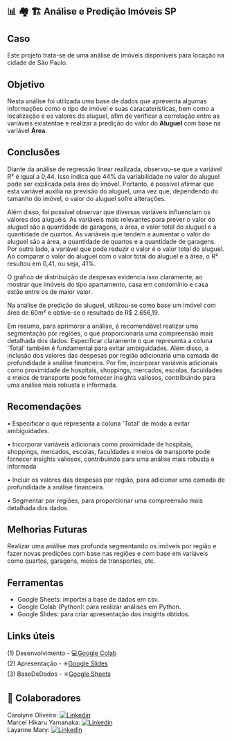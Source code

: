 ## 📊 🏘️ 🏗️ Análise e Predição Imóveis SP ##


## Caso
Este projeto trata-se de uma análise de imóveis disponíveis para locação na cidade de São Paulo. 


## Objetivo
Nesta análise foi utilizada uma base de dados que apresenta algumas informações como o tipo de imóvel e suas caracaterísticas, bem como a localização e os valores do aluguel, afim de verificar a correlação entre as variáveis existentae e realizar a predição do valor do **Aluguel** com base na variável **Área**. 


## Conclusões
Diante da análise de regressão linear realizada, observou-se que a variável R² é igual a 0,44. Isso indica que 44% da variabilidade no valor do aluguel pode ser explicada pela área do imóvel. Portanto, é possível afirmar que esta variável auxilia na previsão do aluguel, uma vez que, dependendo do tamanho do imóvel, o valor do aluguel sofre alterações.

Além disso, foi possível observar que diversas variáveis influenciam os valores dos aluguéis. As variáveis mais relevantes para prever o valor do aluguel são a quantidade de garagens, a área, o valor total do aluguel e a quantidade de quartos. As variáveis que tendem a aumentar o valor do aluguel são a área, a quantidade de quartos e a quantidade de garagens. Por outro lado, a variável que pode reduzir o valor é o valor total do aluguel. Ao comparar o valor do aluguel com o valor total do aluguel e a área, o R² resultou em 0,41, ou seja, 41%.

O gráfico de distribuição de despesas evidencia isso claramente, ao mostrar que imóveis do tipo apartamento, casa em condomínio e casa estão entre os de maior valor.

Na análise de predição do aluguel, utilizou-se como base um imóvel com área de 60m² e obtive-se o resultado de R$ 2.656,19.

Em resumo, para aprimorar a análise, é recomendável realizar uma segmentação por regiões, o que proporcionaria uma compreensão mais detalhada dos dados. Especificar claramente o que representa a coluna 'Total' também é fundamental para evitar ambiguidades. Além disso, a inclusão dos valores das despesas por região adicionaria uma camada de profundidade à análise financeira. Por fim, incorporar variáveis adicionais como proximidade de hospitais, shoppings, mercados, escolas, faculdades e meios de transporte pode fornecer insights valiosos, contribuindo para uma análise mais robusta e informada.


## Recomendações
• Especificar o que representa a coluna 'Total' de modo a evitar ambiguidades.

• Incorporar variáveis adicionais como proximidade de hospitais, shoppings, mercados, escolas, faculdades e meios de transporte pode fornecer insights valiosos, contribuindo para uma análise mais robusta e informada

• Incluir os valores das despesas por região, para adicionar uma camada de profundidade à análise financeira.

• Segmentar por regiões, para proporcionar uma compreensão mais detalhada dos dados.


## Melhorias Futuras
Realizar uma análise mas profunda segmentando os imóveis por região e fazer novas predições com base nas regiões e com base em variáveis como quartos, garagens, meios de transportes, etc. 


## Ferramentas
- Google Sheets: importei a base de dados em csv.
- Google Colab (Python): para realizar análises em Python.
- Google Slides: para criar apresentação dos insights obtidos. 

## Links úteis 
(1) Desenvolvimento - 💻[Google Colab](https://colab.research.google.com/drive/1cnKppG3moY24fnYl0RENYwEbedTIzcrZ?usp=sharing) </br>
(2) Apresentação - ✳️[Google Slides](https://docs.google.com/presentation/d/1yqEJqafxK6VN70FW-KusYoeyOX4PWddO/edit?usp=sharing&ouid=103014318842924902559&rtpof=true&sd=true)</br>
(3) BaseDeDados - ✳️[Google Sheets](https://drive.google.com/file/d/1ij0nWHwqTZAEZiDzqzOhv_rcc6vYUCqY/view?usp=sharing)</br>


## 🤝 Colaboradores
Carolyne Oliveira: 
[![Linkedin](https://img.shields.io/badge/LinkedIn-0077B5?style=for-the-badge&logo=linkedin&logoColor=white)](https://www.linkedin.com/in/carolyne-oliveira-5ba98a29b/)
</br>
Marcel Hikaru Yamanaka: 
[![Linkedin](https://img.shields.io/badge/LinkedIn-0077B5?style=for-the-badge&logo=linkedin&logoColor=white)](https://www.linkedin.com/in/hikaruyamanaka/)
</br>
Layanne Mary:
[![Linkedin](https://img.shields.io/badge/LinkedIn-0077B5?style=for-the-badge&logo=linkedin&logoColor=white)](https://www.linkedin.com/in/layannemaryu/)

